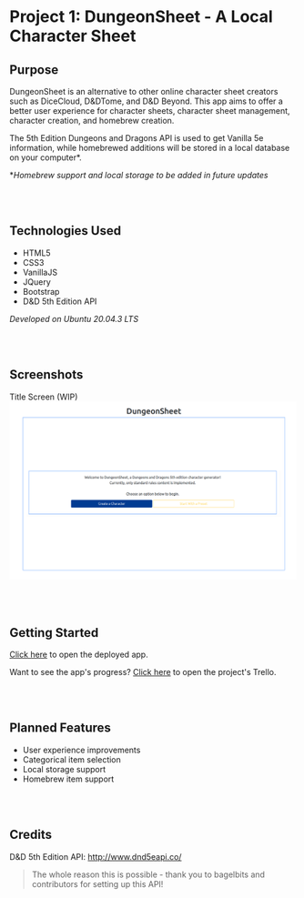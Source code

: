 # Project 1: DungeonSheet - A Local Character Sheet

## Purpose
DungeonSheet is an alternative to other online character sheet creators such as DiceCloud, D&DTome, and D&D Beyond. This app aims to offer a better user experience for character sheets, character sheet management, character creation, and homebrew creation.

The 5th Edition Dungeons and Dragons API is used to get Vanilla 5e information, while homebrewed additions will be stored in a local database on your computer*.


**Homebrew support and local storage to be added in future updates*

<br><br>

## Technologies Used
* HTML5
* CSS3
* VanillaJS
* JQuery
* Bootstrap
* D&D 5th Edition API

*Developed on Ubuntu 20.04.3 LTS*

<br><br>

## Screenshots
Title Screen (WIP)
![Dungeon Sheet Title](images/dungeon-sheet-title.png)


<br><br>

## Getting Started

[Click here](https://dc-dungeon-sheet.netlify.app/) to open the deployed app.

Want to see the app's progress? [Click here](https://trello.com/b/KUXzkJIV/implementations) to open the project's Trello.

<br><br>

## Planned Features

* User experience improvements
* Categorical item selection
* Local storage support
* Homebrew item support

<br><br>

## Credits
D&D 5th Edition API: http://www.dnd5eapi.co/
>The whole reason this is possible - thank you to bagelbits and contributors for setting up this API!


